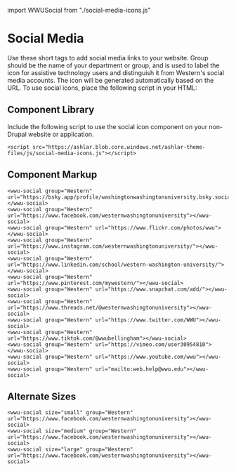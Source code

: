 import WWUSocial from "./social-media-icons.js"

# Social Media
Use these short tags to add social media links to your website. Group should be the name of your department or group, and is used to label the icon for assistive technology users and distinguish it from Western's social media accounts. The icon will be generated automatically based on the URL. To use social icons, place the following script in your HTML:

## Component Library
Include the following script to use the social icon component on your non-Drupal website or application.

```
<script src="https://ashlar.blob.core.windows.net/ashlar-theme-files/js/social-media-icons.js"></script>
```

## Component Markup
<wwu-social group="Western" url="https://bsky.app/profile/washingtonwashingtonuniversity.bsky.social"></wwu-social>
<wwu-social group="Western" url="https://www.facebook.com/westernwashingtonuniversity"></wwu-social>
<wwu-social group="Western" url="https://www.flickr.com/photos/wwu"></wwu-social>
<wwu-social group="Western" url="https://www.instagram.com/westernwashingtonuniversity/"></wwu-social>
<wwu-social group="Western" url="https://www.linkedin.com/school/western-washington-university/"></wwu-social>
<wwu-social group="Western" url="https://www.pinterest.com/mywestern/"></wwu-social>
<wwu-social group="Western" url="https://www.snapchat.com/add/"></wwu-social>
<wwu-social group="Western" url="https://www.threads.net/@westernwashingtonuniversity"></wwu-social>
<wwu-social group="Western" url="https://www.twitter.com/WWU"></wwu-social>
<wwu-social group="Western" url="https://www.tiktok.com/@wwubellingham"></wwu-social>
<wwu-social group="Western" url="https://vimeo.com/user30954810"></wwu-social>
<wwu-social group="Western" url="https://www.youtube.com/wwu"></wwu-social>
<wwu-social group="Western" url="mailto:web.help@wwu.edu"></wwu-social>

```
<wwu-social group="Western" url="https://bsky.app/profile/washingtonwashingtonuniversity.bsky.social"></wwu-social>
<wwu-social group="Western" url="https://www.facebook.com/westernwashingtonuniversity"></wwu-social>
<wwu-social group="Western" url="https://www.flickr.com/photos/wwu"></wwu-social>
<wwu-social group="Western" url="https://www.instagram.com/westernwashingtonuniversity/"></wwu-social>
<wwu-social group="Western" url="https://www.linkedin.com/school/western-washington-university/"></wwu-social>
<wwu-social group="Western" url="https://www.pinterest.com/mywestern/"></wwu-social>
<wwu-social group="Western" url="https://www.snapchat.com/add/"></wwu-social>
<wwu-social group="Western" url="https://www.threads.net/@westernwashingtonuniversity"></wwu-social>
<wwu-social group="Western" url="https://www.twitter.com/WWU"></wwu-social>
<wwu-social group="Western" url="https://www.tiktok.com/@wwubellingham"></wwu-social>
<wwu-social group="Western" url="https://vimeo.com/user30954810"></wwu-social>
<wwu-social group="Western" url="https://www.youtube.com/wwu"></wwu-social>
<wwu-social group="Western" url="mailto:web.help@wwu.edu"></wwu-social>
```

## Alternate Sizes
<wwu-social size="small" group="Western" url="https://www.facebook.com/westernwashingtonuniversity"></wwu-social>
<wwu-social size="medium" group="Western" url="https://www.facebook.com/westernwashingtonuniversity"></wwu-social>
<wwu-social size="large" group="Western" url="https://www.facebook.com/westernwashingtonuniversity"></wwu-social>

```
<wwu-social size="small" group="Western" url="https://www.facebook.com/westernwashingtonuniversity"></wwu-social>
<wwu-social size="medium" group="Western" url="https://www.facebook.com/westernwashingtonuniversity"></wwu-social>
<wwu-social size="large" group="Western" url="https://www.facebook.com/westernwashingtonuniversity"></wwu-social>
```
